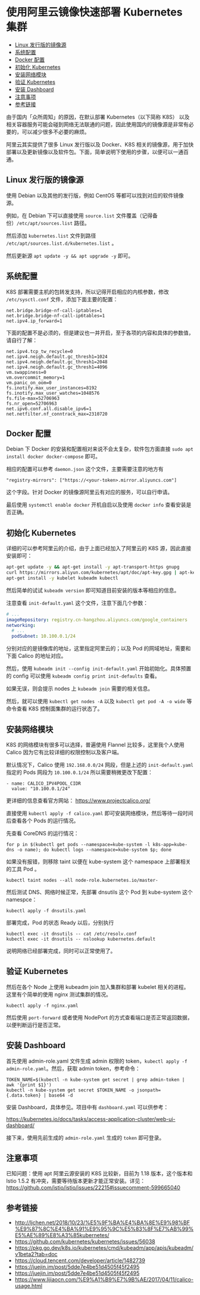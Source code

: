 # 使用阿里云镜像快速部署 Kubernetes 集群

<!-- TOC -->

- [Linux 发行版的镜像源](#linux-发行版的镜像源)
- [系统配置](#系统配置)
- [Docker 配置](#docker-配置)
- [初始化 Kubernetes](#初始化-kubernetes)
- [安装网络模块](#安装网络模块)
- [验证 Kubernetes](#验证-kubernetes)
- [安装 Dashboard](#安装-dashboard)
- [注意事项](#注意事项)
- [参考链接](#参考链接)

<!-- /TOC -->

由于国内「众所周知」的原因，在默认部署 Kubernetes（以下简称 K8S） 以及相关容器服务可能会碰到网络无法联通的问题，因此使用国内的镜像源是非常有必要的，可以减少很多不必要的麻烦。

阿里云其实提供了很多 Linux 发行版以及 Docker、K8S 相关的镜像源，用于加快部署以及更新镜像以及软件包。下面，简单说明下使用的步骤，以便可以一通百通。

## Linux 发行版的镜像源

使用 Debian 以及其他的发行版，例如 CentOS 等都可以找到对应的软件镜像源。

例如，在 Debian 下可以直接使用 `source.list` 文件覆盖（记得备份）`/etc/apt/sources.list` 路径。

然后添加 `kubernetes.list` 文件到路径 `/etc/apt/sources.list.d/kubernetes.list` 。

然后更新源 `apt update -y && apt upgrade -y` 即可。

## 系统配置

K8S 部署需要主机的包转发支持，所以记得开启相应的内核参数，修改 `/etc/sysctl.conf` 文件，添加下面主要的配置：

```
net.bridge.bridge-nf-call-iptables=1
net.bridge.bridge-nf-call-ip6tables=1
net.ipv4.ip_forward=1
```

下面的配置不是必须的，但是建议也一并开启，至于各项的内容和具体的参数值，请自行了解：

```
net.ipv4.tcp_tw_recycle=0
net.ipv4.neigh.default.gc_thresh1=1024
net.ipv4.neigh.default.gc_thresh1=2048
net.ipv4.neigh.default.gc_thresh1=4096
vm.swappiness=0
vm.overcommit_memory=1
vm.panic_on_oom=0
fs.inotify.max_user_instances=8192
fs.inotify.max_user_watches=1048576
fs.file-max=52706963
fs.nr_open=52706963
net.ipv6.conf.all.disable_ipv6=1
net.netfilter.nf_conntrack_max=2310720
```

## Docker 配置

Debian 下 Docker 的安装和配置相对来说不会太复杂，软件包方面直接 `sudo apt install docker docker-compose` 即可。

相应的配置可以参考 `daemon.json` 这个文件，主要需要注意的地方有

```
"registry-mirrors": ["https://<your-token>.mirror.aliyuncs.com"]
```

这个字段。针对 Docker 的镜像源阿里云有对应的服务，可以自行申请。

最后使用 `systemctl enable docker` 开机自启以及使用 `docker info` 查看安装是否正确。

## 初始化 Kubernetes

详细的可以参考阿里云的介绍，由于上面已经加入了阿里云的 K8S 源，因此直接安装即可：

```bash
apt-get update -y && apt-get install -y apt-transport-https gnupg
curl https://mirrors.aliyun.com/kubernetes/apt/doc/apt-key.gpg | apt-key add -
apt-get install -y kubelet kubeadm kubectl
```

然后简单的试试 `kubeadm version` 即可知道目前安装的版本等相应的信息。

注意查看 `init-default.yaml` 这个文件，注意下面几个参数：

```yaml
# ...
imageRepository: registry.cn-hangzhou.aliyuncs.com/google_containers
networking:
  # ...
  podSubnet: 10.100.0.1/24
```

分别对应的是镜像库的地址，这里指定阿里云的；以及 Pod 的网域地址，需要和下面 Calico 的地址对应。

然后，使用 `kubeadm init --config init-default.yaml` 开始初始化。具体预置的 config 可以使用 `kubeadm config print init-defaults` 查看。

如果无误，则会提示 nodes 上 `kubeadm join` 需要的相关信息。

然后，就可以使用 `kubectl get nodes -A` 以及 `kubectl get pod -A -o wide` 等命令查看 K8S 控制面集群的运行状态了。

## 安装网络模块

K8S 的网络模块有很多可以选择，普遍使用 Flannel 比较多，这里我个人使用 Calico 因为它有比较详细的权限控制以及客户端。

默认情况下，Calico 使用 `192.168.0.0/24` 网段，但是上述的 `init-default.yaml` 指定的 Pods 网段为 `10.100.0.1/24` 所以需要稍微更改下配置：

```
- name: CALICO_IPV4POOL_CIDR
  value: "10.100.0.1/24"
```

更详细的信息查看官方网站： https://www.projectcalico.org/

直接使用 `kubectl apply -f calico.yaml` 即可安装网络模块，然后等待一段时间后查看各个 Pods 的运行情况。

先查看 CoreDNS 的运行情况：

```
for p in $(kubectl get pods --namespace=kube-system -l k8s-app=kube-dns -o name); do kubectl logs --namespace=kube-system $p; done
```

如果没有报错，则移除 taint 以便在 kube-system 这个 namespace 上部署相关的工具 Pod 。

```
kubectl taint nodes --all node-role.kubernetes.io/master-
```

然后测试 DNS、网络时候正常，先部署 dnsutils 这个 Pod 到 kube-system 这个 namespce：

```
kubectl apply -f dnsutils.yaml
```

部署完成，Pod 的状态 Ready 以后，分别执行

```
kubectl exec -it dnsutils -- cat /etc/resolv.conf
kubectl exec -it dnsutils -- nslookup kubernetes.default
```

说明网络已经部署完成，同时可以正常使用了。

## 验证 Kubernetes

然后在各个 Node 上使用 kubeadm join 加入集群和部署 kubelet 相关的进程。这里有个简单的使用 nginx 测试集群的情况。

```
kubectl apply -f nginx.yaml
```

然后使用 `port-forward` 或者使用 NodePort 的方式查看端口是否正常返回数据，以便判断运行是否正常。

## 安装 Dashboard

首先使用 admin-role.yaml 文件生成 admin 权限的 token，`kubectl apply -f admin-role.yaml`。然后，获取 admin token，参考命令：

```
TOKEN_NAME=$(kubectl -n kube-system get secret | grep admin-token | awk '{print $1}')
kubectl -n kube-system get secret $TOKEN_NAME -o jsonpath={.data.token} | base64 -d
```

安装 Dashboard，具体参见。项目中有 `dashboard.yaml` 可以供参考：

https://kubernetes.io/docs/tasks/access-application-cluster/web-ui-dashboard/

接下来，使用先前生成的 `admin-role.yaml` 生成的 `token` 即可登录。

## 注意事项

已知问题：使用 apt 阿里云源安装的 K8S 比较新，目前为 1.18 版本，这个版本和 Istio 1.5.2 有冲突，需要等待版本更新才能正常安装。详见：https://github.com/istio/istio/issues/22215#issuecomment-599665040

## 参考链接

- http://ljchen.net/2018/10/23/%E5%9F%BA%E4%BA%8E%E9%98%BF%E9%87%8C%E4%BA%91%E9%95%9C%E5%83%8F%E7%AB%99%E5%AE%89%E8%A3%85kubernetes/
- https://github.com/kubernetes/kubernetes/issues/56038
- https://pkg.go.dev/k8s.io/kubernetes/cmd/kubeadm/app/apis/kubeadm/v1beta2?tab=doc
- https://cloud.tencent.com/developer/article/1482739
- https://juejin.im/post/5dde7e4be51d4505f45f2495
- https://juejin.im/post/5dde7e4be51d4505f45f2495
- https://www.lijiaocn.com/%E9%A1%B9%E7%9B%AE/2017/04/11/calico-usage.html
